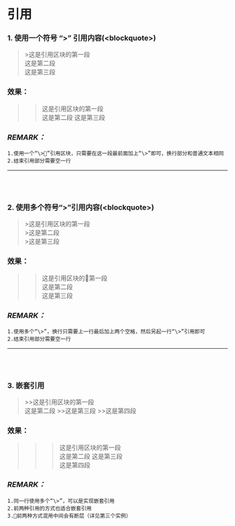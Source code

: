 # **引用**

### 1. 使用一个符号 “\>” 引用内容(\<blockquote>)
>\>这是引用区块的第一段  
> 这是第二段  
> 这是第三段

### 效果：
>>这是引用区块的第一段  
>这是第二段
>这是第三段 

### *REMARK：*
    1.使用一个“\>”引用区块，只需要在这一段最前面加上“\>”即可，换行部分和普通文本相同
    2.结束引用部分需要空一行

-----------
<br><br>

### 2. 使用多个符号“\>”引用内容(\<blockquote>)

>\>这是引用区块的第一段  
>\>这是第二段  
>\>这是第三段

### 效果：
>>这是引用区块的第一段  
>>这是第二段  
>>这是第三段

### *REMARK：*
    1.使用多个“\>”，换行只需要上一行最后加上两个空格，然后另起一行“\>”引用即可
    2.结束引用部分需要空一行

-----------
<br><br>

### 3. 嵌套引用
>\>\>这是引用区块的第一段  
>这是第二段
>\>\>这是第三段
>\>\>这是第四段

### 效果：
>>>这是引用区块的第一段  
>这是第二段
>>>这是第三段  
>>>这是第四段

### *REMARK：*
    1.同一行使用多个“\>”，可以是实现嵌套引用
    2.前两种引用的方式也适合嵌套引用
    3.前两种方式混用中间会有断层（详见第三个实例）